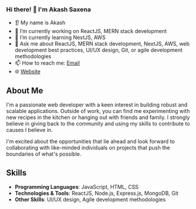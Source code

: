 ### Hi there! 👋 I'm Akash Saxena

* 👂 My name is Akash
* 🔭 I’m currently working on ReactJS, MERN stack development
* 🌱 I’m currently learning NextJS, AWS
* 💬 Ask me about ReactJS, MERN stack development, NextJS, AWS, web development best practices, UI/UX design, Git, or agile development methodologies
* 📫 How to reach me: [Email](mailto:your.email@gmail.com)
* 🌐 [Website](https://65baa790b3e8c520c1e646b0--reliable-rabanadas-63463b.netlify.app/)

## About Me

I'm a passionate web developer with a keen interest in building robust and scalable applications. Outside of work, you can find me experimenting with new recipes in the kitchen or hanging out with friends and family. I strongly believe in giving back to the community and using my skills to contribute to causes I believe in.

I'm excited about the opportunities that lie ahead and look forward to collaborating with like-minded individuals on projects that push the boundaries of what's possible.

## Skills

- **Programming Languages**: JavaScript, HTML, CSS
- **Technologies & Tools**: ReactJS, Node.js, Express.js, MongoDB, Git
- **Other Skills**: UI/UX design, Agile development methodologies
